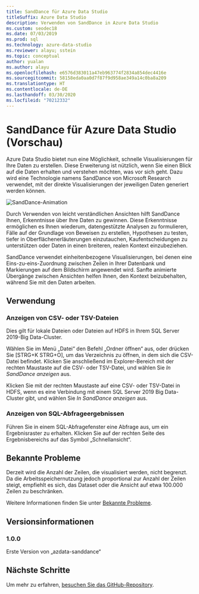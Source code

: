```yaml
---
title: SandDance für Azure Data Studio
titleSuffix: Azure Data Studio
description: Verwenden von SandDance in Azure Data Studio
ms.custom: seodec18
ms.date: 07/03/2019
ms.prod: sql
ms.technology: azure-data-studio
ms.reviewer: alayu; sstein
ms.topic: conceptual
author: yualan
ms.author: alayu
ms.openlocfilehash: e6576d383011a47eb963774f2834a854dec4416e
ms.sourcegitcommit: 58158eda0aa0d7f87f9d958ae349a14c0ba8a209
ms.translationtype: HT
ms.contentlocale: de-DE
ms.lasthandoff: 03/30/2020
ms.locfileid: "70212332"
---
```

# <a name="sanddance-for-azure-data-studio-preview"></a>SandDance für Azure Data Studio (Vorschau)
Azure Data Studio bietet nun eine Möglichkeit, schnelle Visualisierungen für Ihre Daten zu erstellen. Diese Erweiterung ist nützlich, wenn Sie einen Blick auf die Daten erhalten und verstehen möchten, was vor sich geht. Dazu wird eine Technologie namens SandDance von Microsoft Research verwendet, mit der direkte Visualisierungen der jeweiligen Daten generiert werden können.

![SandDance-Animation](https://user-images.githubusercontent.com/11507384/54236654-52d42800-44d1-11e9-859e-6c5d297a46d2.gif)

Durch Verwenden von leicht verständlichen Ansichten hilft SandDance Ihnen, Erkenntnisse über Ihre Daten zu gewinnen. Diese Erkenntnisse ermöglichen es Ihnen wiederum, datengestützte Analysen zu formulieren, Fälle auf der Grundlage von Beweisen zu erstellen, Hypothesen zu testen, tiefer in Oberflächenerläuterungen einzutauchen, Kaufentscheidungen zu unterstützen oder Daten in einen breiteren, realen Kontext einzubeziehen.

SandDance verwendet einheitenbezogene Visualisierungen, bei denen eine Eins-zu-eins-Zuordnung zwischen Zeilen in Ihrer Datenbank und Markierungen auf dem Bildschirm angewendet wird.
Sanfte animierte Übergänge zwischen Ansichten helfen Ihnen, den Kontext beizubehalten, während Sie mit den Daten arbeiten.

## <a name="usage"></a>Verwendung

### <a name="view-csv-or-tsv-files"></a>Anzeigen von CSV- oder TSV-Dateien
Dies gilt für lokale Dateien oder Dateien auf HDFS in Ihrem SQL Server 2019-Big Data-Cluster.
 
Wählen Sie im Menü „Datei“ den Befehl „Ordner öffnen“ aus, oder drücken Sie [STRG+K STRG+O], um das Verzeichnis zu öffnen, in dem sich die CSV-Datei befindet.  Klicken Sie anschließend im Explorer-Bereich mit der rechten Maustaste auf die CSV- oder TSV-Datei, und wählen Sie *In SandDance anzeigen* aus.

Klicken Sie mit der rechten Maustaste auf eine CSV- oder TSV-Datei in HDFS, wenn es eine Verbindung mit einem SQL Server 2019 Big Data-Cluster gibt, und wählen Sie *In SandDance anzeigen* aus.

### <a name="view-sql-query-results"></a>Anzeigen von SQL-Abfrageergebnissen

Führen Sie in einem SQL-Abfragefenster eine Abfrage aus, um ein Ergebnisraster zu erhalten. Klicken Sie auf der rechten Seite des Ergebnisbereichs auf das Symbol „Schnellansicht“.

## <a name="known-issues"></a>Bekannte Probleme

Derzeit wird die Anzahl der Zeilen, die visualisiert werden, nicht begrenzt. Da die Arbeitsspeichernutzung jedoch proportional zur Anzahl der Zeilen steigt, empfiehlt es sich, das Dataset oder die Ansicht auf etwa 100.000 Zeilen zu beschränken.

Weitere Informationen finden Sie unter [Bekannte Probleme](https://microsoft.github.io/SandDance/#known-issues).

## <a name="release-notes"></a>Versionsinformationen

### <a name="100"></a>1.0.0

Erste Version von „azdata-sanddance“

## <a name="next-steps"></a>Nächste Schritte
Um mehr zu erfahren, [besuchen Sie das GitHub-Repository](https://github.com/Microsoft/SandDance).
